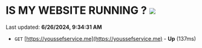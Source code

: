 # IS MY WEBSITE RUNNING ? [![](https://img.shields.io/static/v1?label=Sponsor&message=%E2%9D%A4&logo=GitHub&color=%23fe8e86)](https://github.com/sponsors/Youssef-Lehmam)

Last updated: **6/26/2024, 9:34:31 AM**

- `GET` [https://youssefservice.me](https://youssefservice.me) - **Up** (137ms)
